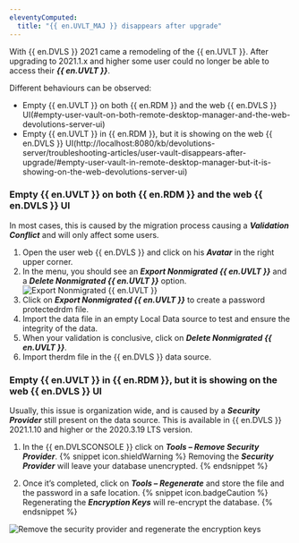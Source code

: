 ```yaml
---
eleventyComputed:
  title: "{{ en.UVLT_MAJ }} disappears after upgrade"
---
```

With {{ en.DVLS }} 2021 came a remodeling of the {{ en.UVLT }}. After upgrading to 2021.1.x and higher some user could no longer be able to access their ***{{ en.UVLT }}***.

Different behaviours can be observed:

* Empty {{ en.UVLT }} on both {{ en.RDM }} and the web {{ en.DVLS }} UI(#empty-user-vault-on-both-remote-desktop-manager-and-the-web-devolutions-server-ui)
* Empty {{ en.UVLT }} in {{ en.RDM }}, but it is showing on the web {{ en.DVLS }} UI(http://localhost:8080/kb/devolutions-server/troubleshooting-articles/user-vault-disappears-after-upgrade/#empty-user-vault-in-remote-desktop-manager-but-it-is-showing-on-the-web-devolutions-server-ui)

### Empty {{ en.UVLT }} on both {{ en.RDM }} and the web {{ en.DVLS }} UI

In most cases, this is caused by the migration process causing a ***Validation Conflict*** and will only affect some users.

1. Open the user web {{ en.DVLS }} and click on his ***Avatar*** in the right upper corner.
1. In the menu, you should see an ***Export Nonmigrated {{ en.UVLT }}*** and a ***Delete Nonmigrated {{ en.UVLT }}*** option.
![Export Nonmigrated {{ en.UVLT }}](https://cdnweb.devolutions.net/docs/en/kb/KB4784.png)
1. Click on ***Export Nonmigrated {{ en.UVLT }}*** to create a password protectedrdm file.
1. Import the data file in an empty Local Data source to test and ensure the integrity of the data.
1. When your validation is conclusive, click on ***Delete Nonmigrated {{ en.UVLT }}***.
1. Import therdm file in the {{ en.DVLS }} data source.

### Empty {{ en.UVLT }} in {{ en.RDM }}, but it is showing on the web {{ en.DVLS }} UI

Usually, this issue is organization wide, and is caused by a ***Security Provider*** still present on the data source. This is available in {{ en.DVLS }} 2021.1.10 and higher or the 2020.3.19 LTS version.

1. In the {{ en.DVLSCONSOLE }} click on ***Tools – Remove Security Provider***.
{% snippet icon.shieldWarning %}
Removing the ***Security Provider*** will leave your database unencrypted.
{% endsnippet %}

2. Once it’s completed, click on ***Tools – Regenerate*** and store the file and the password in a safe location.
{% snippet icon.badgeCaution %}
Regenerating the ***Encryption Keys*** will re-encrypt the database.
{% endsnippet %}

![Remove the security provider and regenerate the encryption keys](https://cdnweb.devolutions.net/docs/en/kb/KB4785.png)
